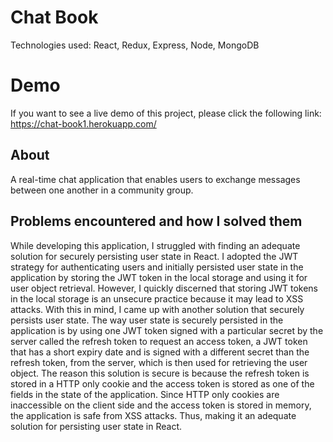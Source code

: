 # Chat Book
Technologies used: React, Redux, Express, Node, MongoDB<br/>

# Demo 
If you want to see a live demo of this project, please click the following link: https://chat-book1.herokuapp.com/

## About 
A real-time chat application that enables users to exchange messages between one another in a community group.

## Problems encountered and how I solved them 
 While developing this application, I struggled with finding an adequate solution for securely persisting user state in React. I adopted the JWT strategy for authenticating users and initially persisted user state in the application by storing the JWT token in the local storage and using it for user object retrieval. However, I quickly discerned that storing JWT tokens in the local storage is an unsecure practice because it may lead to XSS attacks. With this in mind, I came up with another solution that securely persists user state. The way user state is securely persisted in the application is by using one JWT token signed with a particular secret by the server called the refresh token to request an access token, a JWT token that has a short expiry date and is signed with a different secret than the refresh token, from the server, which is then used for retrieving the user object. The reason this solution is secure is because the refresh token is stored in a HTTP only cookie and the access token is stored as one of the fields in the state of the application. Since HTTP only cookies are inaccessible on the client side and the access token is stored in memory, the application is safe from XSS attacks. Thus, making it an adequate solution for persisting user state in React. 

